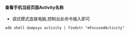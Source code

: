 #### 查看手机当前页面Activity名称
- 调式模式连接电脑,控制台此命令输入即可
```
adb shell dumpsys activity | findstr "mFocusedActivity"

```
</br>
